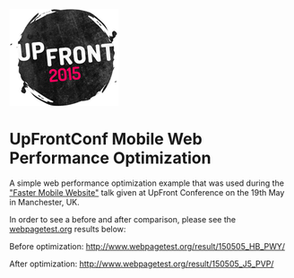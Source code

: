 ![UpFront Conference](https://raw.githubusercontent.com/deanhume/UpFrontConf/gh-pages/img/logo.png) 

# UpFrontConf Mobile Web Performance Optimization
A simple web performance optimization example that was used during the ["Faster Mobile Website"](http://upfrontconf.com/schedule.html) talk given at UpFront Conference 
on the 19th May in Manchester, UK.

In order to see a before and after comparison, please see the [webpagetest.org](http://www.webpagetest.org/) results below:

Before optimization: http://www.webpagetest.org/result/150505_HB_PWY/

After optimization: http://www.webpagetest.org/result/150505_J5_PVP/
